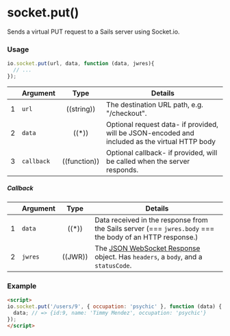 # socket.put()

Sends a virtual PUT request to a Sails server using Socket.io.


### Usage

```js
io.socket.put(url, data, function (data, jwres){
  // ...
});
```

|   | Argument   | Type         | Details |
|---|------------|:------------:|---------|
| 1 | `url`      | ((string))   | The destination URL path, e.g. "/checkout".
| 2 | `data`     | ((*))        | Optional request data- if provided, will be JSON-encoded and included as the virtual HTTP body
| 3 | `callback` | ((function)) | Optional callback- if provided, will be called when the server responds.

##### Callback

|   | Argument  | Type         | Details |
|---|-----------|:------------:|---------|
| 1 | `data`    | ((*))        | Data received in the response from the Sails server (=== `jwres.body` === the body of an HTTP response.)
| 2 | `jwres`   | ((JWR))      | The [JSON WebSocket Response]() object.  Has `headers`, a `body`, and a `statusCode`.


### Example

```html
<script>
io.socket.put('/users/9', { occupation: 'psychic' }, function (data) {
  data; // => {id:9, name: 'Timmy Mendez', occupation: 'psychic'}
});
</script>
```



<docmeta name="uniqueID" value="socketput168503">
<docmeta name="displayName" value="io.socket.put()">

